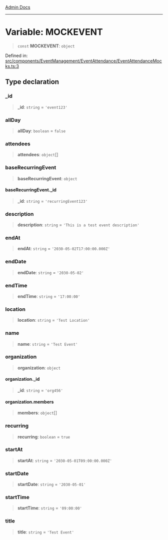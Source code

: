 [Admin Docs](/)

***

# Variable: MOCKEVENT

> `const` **MOCKEVENT**: `object`

Defined in: [src/components/EventManagement/EventAttendance/EventAttendanceMocks.ts:3](https://github.com/PalisadoesFoundation/talawa-admin/blob/main/src/components/EventManagement/EventAttendance/EventAttendanceMocks.ts#L3)

## Type declaration

### \_id

> **\_id**: `string` = `'event123'`

### allDay

> **allDay**: `boolean` = `false`

### attendees

> **attendees**: `object`[]

### baseRecurringEvent

> **baseRecurringEvent**: `object`

#### baseRecurringEvent.\_id

> **\_id**: `string` = `'recurringEvent123'`

### description

> **description**: `string` = `'This is a test event description'`

### endAt

> **endAt**: `string` = `'2030-05-02T17:00:00.000Z'`

### endDate

> **endDate**: `string` = `'2030-05-02'`

### endTime

> **endTime**: `string` = `'17:00:00'`

### location

> **location**: `string` = `'Test Location'`

### name

> **name**: `string` = `'Test Event'`

### organization

> **organization**: `object`

#### organization.\_id

> **\_id**: `string` = `'org456'`

#### organization.members

> **members**: `object`[]

### recurring

> **recurring**: `boolean` = `true`

### startAt

> **startAt**: `string` = `'2030-05-01T09:00:00.000Z'`

### startDate

> **startDate**: `string` = `'2030-05-01'`

### startTime

> **startTime**: `string` = `'09:00:00'`

### title

> **title**: `string` = `'Test Event'`
